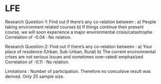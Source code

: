 # LFE

Research Question-1:
Find out if there’s any co-relation between :
a) People taking environment related courses
b) If things continue their present course, we will soon experience a major environmental crisis/catastrophe
Correlation of -0.04 : No relation.

Research Question-2:
Find out if there’s any co-relation between :
a) Your place of residence (Urban, Sub-Urban, Rural)
b) The current environmental crises are not serious issues and sometimes over-rated/ emphasized
Correlation of -0.11 : No relation.

Limitations : Number of participation. Therefore no conculsive result was derived. Only 25 sample size.
